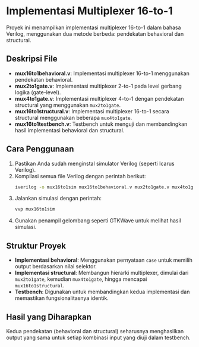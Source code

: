 # Implementasi Multiplexer 16-to-1

Proyek ini menampilkan implementasi multiplexer 16-to-1 dalam bahasa Verilog, menggunakan dua metode berbeda: pendekatan behavioral dan structural.

## Deskripsi File
- **mux16to1behavioral.v**: Implementasi multiplexer 16-to-1 menggunakan pendekatan behavioral.
- **mux2to1gate.v**: Implementasi multiplexer 2-to-1 pada level gerbang logika (gate-level).
- **mux4to1gate.v**: Implementasi multiplexer 4-to-1 dengan pendekatan structural yang menggunakan `mux2to1gate`.
- **mux16to1structural.v**: Implementasi multiplexer 16-to-1 secara structural menggunakan beberapa `mux4to1gate`.
- **mux16to1testbench.v**: Testbench untuk menguji dan membandingkan hasil implementasi behavioral dan structural.

## Cara Penggunaan
1. Pastikan Anda sudah menginstal simulator Verilog (seperti Icarus Verilog).
2. Kompilasi semua file Verilog dengan perintah berikut:
   ```bash
   iverilog -o mux16to1sim mux16to1behavioral.v mux2to1gate.v mux4to1gate.v mux16to1structural.v mux16to1testbench.v
   ```
3. Jalankan simulasi dengan perintah:
   ```bash
   vvp mux16to1sim
   ```
4. Gunakan penampil gelombang seperti GTKWave untuk melihat hasil simulasi.

## Struktur Proyek
- **Implementasi behavioral**: Menggunakan pernyataan `case` untuk memilih output berdasarkan nilai selektor.
- **Implementasi structural**: Membangun hierarki multiplexer, dimulai dari `mux2to1gate`, kemudian `mux4to1gate`, hingga mencapai `mux16to1structural`.
- **Testbench**: Digunakan untuk membandingkan kedua implementasi dan memastikan fungsionalitasnya identik.

## Hasil yang Diharapkan
Kedua pendekatan (behavioral dan structural) seharusnya menghasilkan output yang sama untuk setiap kombinasi input yang diuji dalam testbench.
